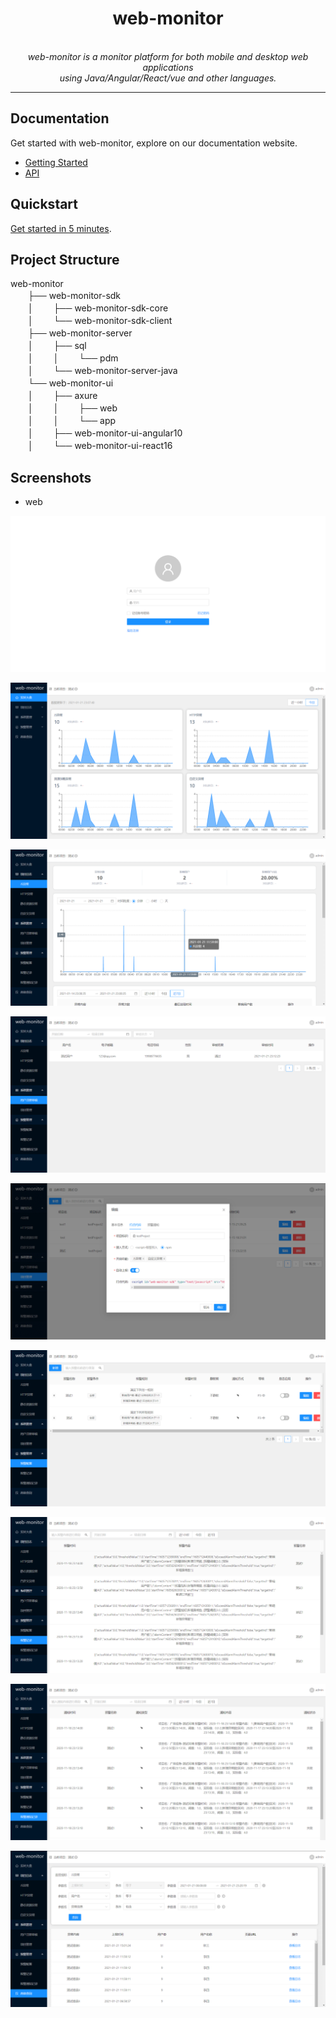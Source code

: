 <h1 align="center">web-monitor</h1>

<p align="center">
  <br>
  <i>web-monitor is a monitor platform for both mobile and desktop web applications
    <br> using Java/Angular/React/vue and other languages.</i>
  <br>
</p>

<hr>

## Documentation

Get started with web-monitor, explore on our documentation website.

- [Getting Started][quickstart]
- [API][api]

## Quickstart

[Get started in 5 minutes][quickstart].

## Project Structure

web-monitor<br>
　　├── web-monitor-sdk<br>
　　│　　 ├── web-monitor-sdk-core<br>
　　│　　 └── web-monitor-sdk-client<br>
　　├── web-monitor-server<br>
　　│　　 ├── sql<br>
　　│　　 │　 　└── pdm<br>
　　│　　 └── web-monitor-server-java<br>
　　└── web-monitor-ui<br>
　　│　　 ├── axure<br>
　　│　　 │　 　├── web<br>
　　│　　 │　 　└── app<br>
　　│　　 ├── web-monitor-ui-angular10<br>
　　│　　 └── web-monitor-ui-react16<br>

## Screenshots

- web

![登录页](docs/screenshots/web/02.登录页.png)

![实时大盘](docs/screenshots/web/03.实时大盘.png)

![项目日志-JS异常](docs/screenshots/web/04.项目日志-JS异常.png)

![系统管理-用户注册审核](docs/screenshots/web/08.系统管理-用户注册审核.png)

![系统管理-项目管理3](docs/screenshots/web/11.系统管理-项目管理3.png)

![预警管理-预警配置1](docs/screenshots/web/13.预警管理-预警配置1.png)

![预警管理-报警记录](docs/screenshots/web/16.预警管理-报警记录.png)

![预警管理-报警通知记录](docs/screenshots/web/17.预警管理-报警通知记录.png)

![高级查询1](docs/screenshots/web/18.高级查询1.png)

[quickstart]: https://
[changelog]: CHANGELOG.md
[documentation]: https://
[api]: https://

